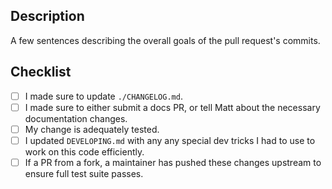 ## Description

A few sentences describing the overall goals of the pull request's commits.

## Checklist

<!--
  Please review the requirements for each checkbox, and check them
  off (change "[ ]" to "[x]") as you verify that they are complete.
-->

 - [ ] I made sure to update `./CHANGELOG.md`.
 - [ ] I made sure to either submit a docs PR, or tell Matt about the necessary documentation changes.
 - [ ] My change is adequately tested.
 - [ ] I updated `DEVELOPING.md` with any any special dev tricks I had to use to work on this code efficiently.
 - [ ] If a PR from a fork, a maintainer has pushed these changes upstream to ensure full test suite passes.
